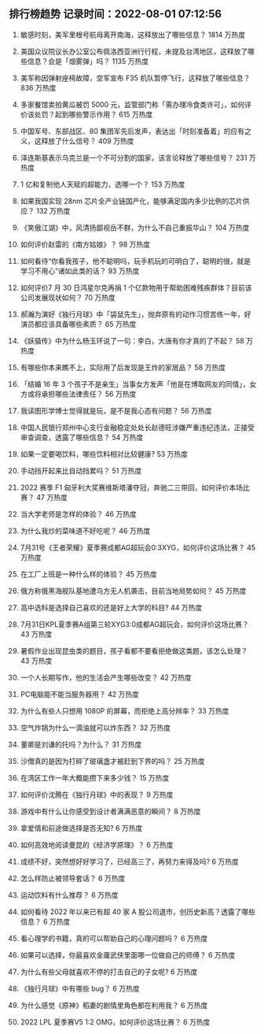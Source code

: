 
## 排行榜趋势 记录时间：2022-08-01 07:12:56
  
  1. 敏感时刻，美军里根号航母离开南海，这释放出了哪些信息？ 1814 万热度
    
  2. 美国众议院议长办公室公布佩洛西亚洲行行程，未提及台湾地区，这释放了哪些信息？会是「烟雾弹」吗？ 1135 万热度
    
  3. 美军称因弹射座椅故障，空军宣布 F35 机队暂停飞行，这释放了哪些信息？ 836 万热度
    
  4. 多家餐馆卖拍黄瓜被罚 5000 元，监管部门称「需办理冷食类许可」，如何评价该处罚？起到哪些警示作用？ 615 万热度
    
  5. 中国军号、东部战区、80 集团军先后发声，表达出「时刻准备着」的应有之义，这释放了什么信号？ 409 万热度
    
  6. 泽连斯基表示乌克兰是一个不可分割的国家，该言论释放了哪些信号？ 231 万热度
    
  7. 1 亿和复制他人天赋的超能力，选哪一个？ 153 万热度
    
  8. 如果我国实现 28nm 芯片全产业链国产化，能够满足国内多少比例的芯片供应？ 132 万热度
    
  9. 《笑傲江湖》中，风清扬鄙视岳不群，为什么不自己重振华山？ 104 万热度
    
  10. 如何评价赵雷的《南方姑娘》？ 98 万热度
    
  11. 如何看待“你看我孩子，他不聪明吗，玩手机玩的可明白了，聪明的很，就是学习不用心”诸如此类的话？ 93 万热度
    
  12. 如何评价7 月 30 日鸿星尔克再捐 1 个亿款物用于帮助困难残疾群体？目前该公司发展现状如何？ 70 万热度
    
  13. 郝瀚为演好《独行月球》中「袋鼠先生」，抛弃原有的动作习惯苦练一年，好演员都应该具备哪些素质？ 65 万热度
    
  14. 《妖猫传》中为什么杨玉环说了一句：李白，大唐有你才真的了不起？ 58 万热度
    
  15. 有哪些你本来瞧不上，实际用了后发现是王炸的家居品？ 58 万热度
    
  16. 「结婚 16 年 3 个孩子不是亲生」当事女方发声「他是在博取网友的同情」，女方或将承担哪些法律责任？ 56 万热度
    
  17. 我读图形学博士觉得就是玩，是不是我心态有问题？ 56 万热度
    
  18. 中国人民银行郑州中心支行金融稳定处处长赵德旺涉嫌严重违纪违法，正接受审查调查，透露了哪些信息？ 54 万热度
    
  19. 如果一定要喝饮料，哪些饮料相对比较健康? 53 万热度
    
  20. 手动挡开起来比自动挡累吗？ 51 万热度
    
  21. 2022 赛季 F1 匈牙利大奖赛维斯塔潘夺冠，奔驰二三带回，如何评价本场比赛？ 47 万热度
    
  22. 当大学老师是怎样的体验？ 46 万热度
    
  23. 为什么我炒的菜味道不好吃呢？ 46 万热度
    
  24. 7月31号《王者荣耀》夏季赛成都AG超玩会0:3XYG，如何评价这场比赛？ 45 万热度
    
  25. 在工厂上班是一种什么样的体验？ 45 万热度
    
  26. 俄方称俄黑海舰队基地遭乌方无人机袭击，目前当地局势如何？ 45 万热度
    
  27. 高中选科是选择自己喜欢的还是好上大学的科目? 44 万热度
    
  28. 7月31日KPL夏季赛A组第三轮XYG3:0成都AG超玩会，如何评价这场比赛？ 43 万热度
    
  29. 暑假作业出现昆虫类的题目，孩子看都不要看拒绝做这类题，该怎么处理？ 43 万热度
    
  30. 一个人长期写作，他的生活会产生哪些改变？ 42 万热度
    
  31. PC电脑能不能当服务器用？ 42 万热度
    
  32. 为什么有些人只想用 1080P 的屏幕，而拒绝上高分辨率？ 33 万热度
    
  33. 空气炸锅为什么一滴油就可以炸东西？ 32 万热度
    
  34. 董卿是刘谦的托吗？为什么？ 31 万热度
    
  35. 沙僧真的是因为打碎了玻璃盏才被赶到下界的吗？ 25 万热度
    
  36. 在湾区工作一年大概能攒下来多少钱？ 15 万热度
    
  37. 如何评价沈腾在《独行月球》中的表现？ 9 万热度
    
  38. 游戏中有什么让你感受到设计者满满恶意的瞬间？ 8 万热度
    
  39. 拿爱情和前途做选择是否无知? 6 万热度
    
  40. 如何高效地阅读曼昆的《经济学原理》？ 6 万热度
    
  41. 成绩不好，突然想好好学习了，已经高三了，再努力来得及吗? 6 万热度
    
  42. 怎么样防止被领导套话？ 6 万热度
    
  43. 运动饮料有什么推荐？ 6 万热度
    
  44. 如何看待 2022 年以来已有超 40 家 A 股公司退市，创历史新高？透露了哪些信息？ 6 万热度
    
  45. 看心理学的书籍，真的可以帮助自己的心理问题吗？ 6 万热度
    
  46. 如果可以选择，你最喜欢金庸武侠里面哪一位做自己的师傅？ 6 万热度
    
  47. 为什么有些父母就喜欢不停的打击自己的子女呢? 6 万热度
    
  48. 《独行月球》中有哪些 bug？ 6 万热度
    
  49. 为什么感觉《原神》稻妻的剧情里角色都在利用我？ 6 万热度
    
  50. 2022 LPL 夏季赛V5 1:2 OMG，如何评价这场比赛？ 6 万热度
    